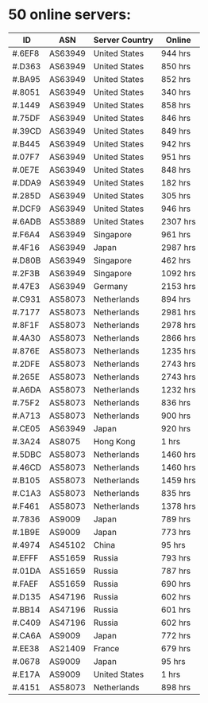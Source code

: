 # 50 online servers:

| ID | ASN | Server Country | Online |
| ------ | ------ | ------ | ------ |
| #.6EF8 | AS63949 | United States | 944 hrs |
| #.D363 | AS63949 | United States | 850 hrs |
| #.BA95 | AS63949 | United States | 852 hrs |
| #.8051 | AS63949 | United States | 340 hrs |
| #.1449 | AS63949 | United States | 858 hrs |
| #.75DF | AS63949 | United States | 846 hrs |
| #.39CD | AS63949 | United States | 849 hrs |
| #.B445 | AS63949 | United States | 942 hrs |
| #.07F7 | AS63949 | United States | 951 hrs |
| #.0E7E | AS63949 | United States | 848 hrs |
| #.DDA9 | AS63949 | United States | 182 hrs |
| #.285D | AS63949 | United States | 305 hrs |
| #.DCF9 | AS63949 | United States | 946 hrs |
| #.6ADB | AS53889 | United States | 2307 hrs |
| #.F6A4 | AS63949 | Singapore | 961 hrs |
| #.4F16 | AS63949 | Japan | 2987 hrs |
| #.D80B | AS63949 | Singapore | 462 hrs |
| #.2F3B | AS63949 | Singapore | 1092 hrs |
| #.47E3 | AS63949 | Germany | 2153 hrs |
| #.C931 | AS58073 | Netherlands | 894 hrs |
| #.7177 | AS58073 | Netherlands | 2981 hrs |
| #.8F1F | AS58073 | Netherlands | 2978 hrs |
| #.4A30 | AS58073 | Netherlands | 2866 hrs |
| #.876E | AS58073 | Netherlands | 1235 hrs |
| #.2DFE | AS58073 | Netherlands | 2743 hrs |
| #.265E | AS58073 | Netherlands | 2743 hrs |
| #.A6DA | AS58073 | Netherlands | 1232 hrs |
| #.75F2 | AS58073 | Netherlands | 836 hrs |
| #.A713 | AS58073 | Netherlands | 900 hrs |
| #.CE05 | AS63949 | Japan | 920 hrs |
| #.3A24 | AS8075 | Hong Kong | 1 hrs |
| #.5DBC | AS58073 | Netherlands | 1460 hrs |
| #.46CD | AS58073 | Netherlands | 1460 hrs |
| #.B105 | AS58073 | Netherlands | 1459 hrs |
| #.C1A3 | AS58073 | Netherlands | 835 hrs |
| #.F461 | AS58073 | Netherlands | 1378 hrs |
| #.7836 | AS9009 | Japan | 789 hrs |
| #.1B9E | AS9009 | Japan | 773 hrs |
| #.4974 | AS45102 | China | 95 hrs |
| #.EFFF | AS51659 | Russia | 793 hrs |
| #.01DA | AS51659 | Russia | 787 hrs |
| #.FAEF | AS51659 | Russia | 690 hrs |
| #.D135 | AS47196 | Russia | 602 hrs |
| #.BB14 | AS47196 | Russia | 601 hrs |
| #.C409 | AS47196 | Russia | 602 hrs |
| #.CA6A | AS9009 | Japan | 772 hrs |
| #.EE38 | AS21409 | France | 679 hrs |
| #.0678 | AS9009 | Japan | 95 hrs |
| #.E17A | AS9009 | United States | 1 hrs |
| #.4151 | AS58073 | Netherlands | 898 hrs |

